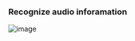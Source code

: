 <h3>Recognize audio inforamation</h3>

![image](https://user-images.githubusercontent.com/79852575/138569699-80d655b6-f021-4f4b-a030-f87744a5321c.png)

